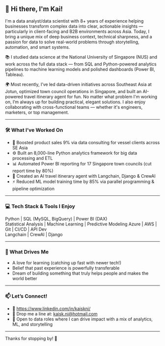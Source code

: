   ## 👋 Hi there, I'm Kai!

I'm a data analyst/data scientist with 8+ years of experience helping businesses transform complex data into clear, actionable insights — particularly in client-facing and B2B environments across Asia. Today, I bring a unique mix of deep business context, technical sharpness, and a passion for data to solve real-world problems through storytelling, automation, and smart systems.

📚 I studied data science at the National University of Singapore (NUS) and work across the full data stack — from SQL and Python-powered analytics pipelines to machine learning models and polished dashboards (Power BI, Tableau).

🌍 Most recently, I’ve led data-driven initiatives across Southeast Asia at Jotun, optimized town council operations in Singapore, and built an AI-powered travel itinerary agent for fun. No matter what problem I'm working on, I’m always up for building practical, elegant solutions. I also enjoy collaborating with cross-functional teams — whether it's engineers, marketers, or top management.

---

### 🛠️ What I’ve Worked On

- 🚢 Boosted product sales 9% via data consulting for vessel clients across SE Asia
- ⚙️ Built an 8,000-line Python analytics framework for big data processing and ETL
- 📊 Automated Power BI reporting for 17 Singapore town councils (cut report time by 80%)
- 🧠 Created an AI travel itinerary agent with Langchain, Django & CrewAI
- ⚡ Reduced ML model training time by 85% via parallel programming & pipeline optimization

---

### 💻 Tech Stack & Tools I Enjoy

Python | SQL (MySQL, BigQuery) | Power BI (DAX)  
Statistical Analysis | Machine Learning | Predictive Modeling
Azure | AWS | Git | CI/CD | API Dev  
Langchain | CrewAI | Django 

---

### 🌱 What Drives Me

- A love for learning (catching up fast with newer tech!)  
- Belief that past experience is powerfully transferable  
- Dream of building something that truly helps people and makes the world better  

---

### 📫 Let’s Connect!

- 💼 https://www.linkedin.com/in/kaiskni/
- 📧 Drop me a line at: kaisk.ni@hotmail.com
- 🤝 Open to data roles where I can drive impact with a mix of analytics, ML, and storytelling

---

Thanks for stopping by! 🚀
